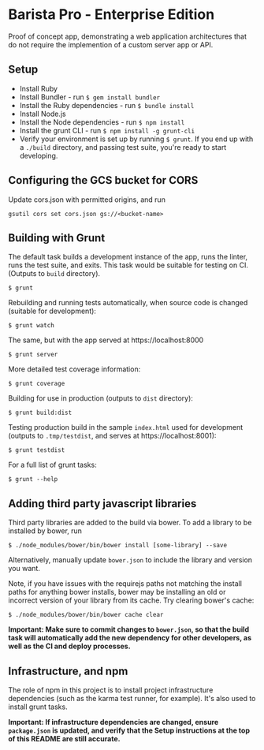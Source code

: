 # Barista Pro - Enterprise Edition

Proof of concept app, demonstrating a web application architectures that
do not require the implemention of a custom server app or API.

## Setup

* Install Ruby
* Install Bundler - run `$ gem install bundler`
* Install the Ruby dependencies - run `$ bundle install`
* Install Node.js
* Install the Node dependencies - run `$ npm install`
* Install the grunt CLI - run `$ npm install -g grunt-cli`
* Verify your environment is set up by running `$ grunt`. If you end up
with a `./build` directory, and passing test suite, you're ready to
start developing.

## Configuring the GCS bucket for CORS

Update cors.json with permitted origins, and run

    gsutil cors set cors.json gs://<bucket-name>

## Building with Grunt

The default task builds a development instance of the app, runs the linter,
runs the test suite, and exits. This task would be suitable for testing on CI.
(Outputs to `build` directory).

    $ grunt

Rebuilding and running tests automatically, when source code is changed
(suitable for development):

    $ grunt watch

The same, but with the app served at https://localhost:8000

    $ grunt server

More detailed test coverage information:

    $ grunt coverage

Building for use in production (outputs to `dist` directory):

    $ grunt build:dist

Testing production build in the sample `index.html` used for development
(outputs to `.tmp/testdist`, and serves at https://localhost:8001):

    $ grunt testdist

For a full list of grunt tasks:

    $ grunt --help

## Adding third party javascript libraries

Third party libraries are added to the build via bower. To add a library to
be installed by bower, run

    $ ./node_modules/bower/bin/bower install [some-library] --save

Alternatively, manually update `bower.json` to include the library and version
you want.

Note, if you have issues with the requirejs paths not matching the install
paths for anything bower installs, bower may be installing an old or incorrect
version of your library from its cache. Try clearing bower's cache:

    $ ./node_modules/bower/bin/bower cache clear

__Important: Make sure to commit changes to `bower.json`, so that the build
task will automatically add the new dependency for other developers, as well
as the CI and deploy processes.__

## Infrastructure, and npm

The role of npm in this project is to install project infrastructure dependencies
(such as the karma test runner, for example). It's also used to install grunt
tasks.

__Important: If infrastructure dependencies are changed, ensure `package.json`
is updated, and verify that the Setup instructions at the top of this README
are still accurate.__
